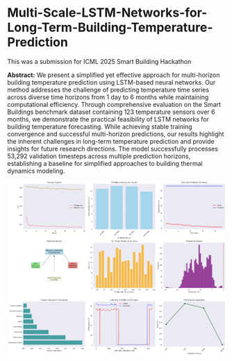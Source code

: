 # Multi-Scale-LSTM-Networks-for-Long-Term-Building-Temperature-Prediction

This was a submission for ICML 2025 Smart Building Hackathon

**Abstract:** We present a simplified yet effective approach for multi-horizon building temperature prediction using LSTM-based neural networks. Our method addresses the challenge of predicting temperature time series across diverse time horizons from 1 day to 6 months while maintaining computational efficiency. Through comprehensive evaluation on the Smart Buildings benchmark dataset containing 123 temperature sensors over 6 months, we demonstrate the practical feasibility of LSTM networks for building temperature forecasting. While achieving stable training convergence and successful multi-horizon predictions, our results highlight the inherent challenges in long-term temperature prediction and provide insights for future research directions. The model successfully processes 53,292 validation timesteps across multiple prediction horizons, establishing a baseline for simplified approaches to building thermal dynamics modeling. 

![](output.png)

